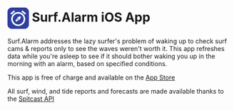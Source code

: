 
# <img src="./Surf.Alarm/UI/Assets.xcassets/AppIcon.appiconset/SurfAlarmIconRounded.svg" width="48" align="center"> Surf.Alarm iOS App

Surf.Alarm addresses the lazy surfer's problem of waking up to check surf cams & reports only to see the waves weren't worth it. This app refreshes data while you're asleep to see if it should bother waking you up in the morning with an alarm, based on specified conditions.

This app is free of charge and available on the [App Store](https://itunes.apple.com/us/app/surf-alarm/id1423800102?mt=8)

All surf, wind, and tide reports and forecasts are made available thanks to the [Spitcast API](http://www.spitcast.com/api/docs/)
